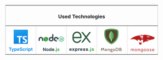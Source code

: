 
  <div style="max-width: 500px;" align='center'>
  <table border='1' style='border: 1px solid #ddd; border-collapse: collapse;'>
    <tr>
      <th colspan='5'>
        <h3>Used Technologies</h3>
      </th>
    </tr>
    <tr>
      <td>
       <img src="./images/TypescriptLogo.svg" alt="typescript logo"/>
      </td>
      <td>
      <img src="./images/NodeJsLogo.svg" alt="nodejs logo"/>
      </td>
      <td>
        <img src="./images/ExpressJsLogo.svg" alt="espressjs logo"/>
      </td>
      <td>
        <img src="./images/mongoDBLogo1.svg" alt="mongodb logo" />
      </td>
      <td>
        <img src="./images/mongooseLogo1.svg" alt="mongoose logo" />
      </td>
    </tr>
  </table>
  </div>
